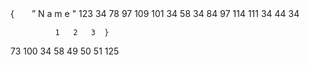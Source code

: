 
{　　”  N  a  m   e   " 
123 34 78 97 109 101 34 58
34 84 97 114 111 34 44 34 

              1   2   3  }
73 100 34 58 49 50 51 125